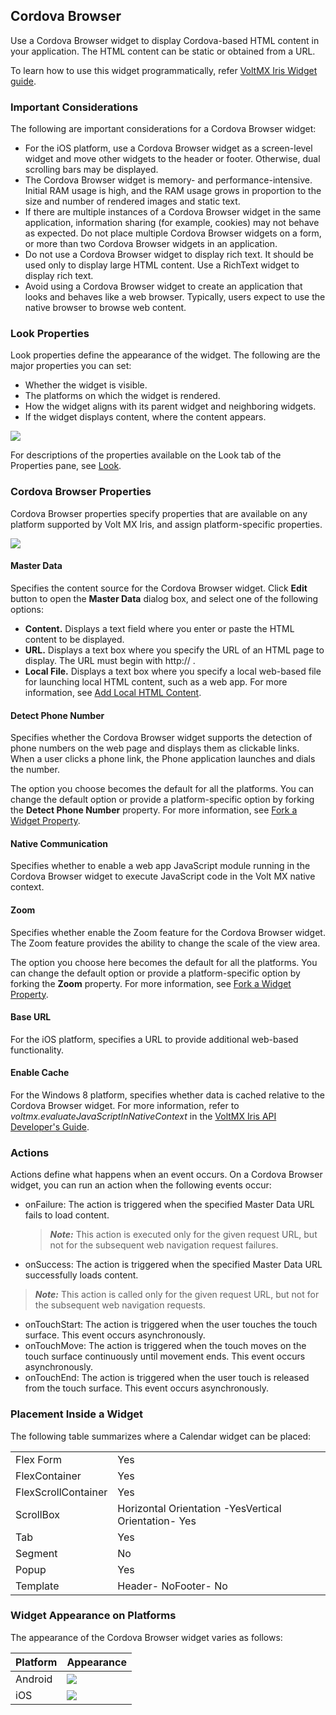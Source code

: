                            


Cordova Browser
---------------

Use a Cordova Browser widget to display Cordova-based HTML content in your application. The HTML content can be static or obtained from a URL.

To learn how to use this widget programmatically, refer [VoltMX Iris Widget guide](../../../Iris/iris_widget_prog_guide/Content/CordovaBrowser.md).

### Important Considerations

The following are important considerations for a Cordova Browser widget:

*   For the iOS platform, use a Cordova Browser widget as a screen-level widget and move other widgets to the header or footer. Otherwise, dual scrolling bars may be displayed.
*   The Cordova Browser widget is memory- and performance-intensive. Initial RAM usage is high, and the RAM usage grows in proportion to the size and number of rendered images and static text.
*   If there are multiple instances of a Cordova Browser widget in the same application, information sharing (for example, cookies) may not behave as expected. Do not place multiple Cordova Browser widgets on a form, or more than two Cordova Browser widgets in an application.
*   Do not use a Cordova Browser widget to display rich text. It should be used only to display large HTML content. Use a RichText widget to display rich text.
*   Avoid using a Cordova Browser widget to create an application that looks and behaves like a web browser. Typically, users expect to use the native browser to browse web content.

### Look Properties

Look properties define the appearance of the widget. The following are the major properties you can set:

*   Whether the widget is visible.
*   The platforms on which the widget is rendered.
*   How the widget aligns with its parent widget and neighboring widgets.
*   If the widget displays content, where the content appears.

![](Resources/Images/CordovaBrowserLookProperties.png)

For descriptions of the properties available on the Look tab of the Properties pane, see [Look](Look.md#Flex).

### Cordova Browser Properties

Cordova Browser properties specify properties that are available on any platform supported by Volt MX Iris, and assign platform-specific properties.

![](Resources/Images/CordovaBrowserSpecificProperties.png)

#### Master Data

Specifies the content source for the Cordova Browser widget. Click **Edit** button to open the **Master Data** dialog box, and select one of the following options:

*   **Content.** Displays a text field where you enter or paste the HTML content to be displayed.
*   **URL.** Displays a text box where you specify the URL of an HTML page to display. The URL must begin with http:// .
*   **Local File.** Displays a text box where you specify a local web-based file for launching local HTML content, such as a web app. For more information, see [Add Local HTML Content](AddLocalHTMLContent.md).

#### Detect Phone Number

Specifies whether the Cordova Browser widget supports the detection of phone numbers on the web page and displays them as clickable links. When a user clicks a phone link, the Phone application launches and dials the number.

The option you choose becomes the default for all the platforms. You can change the default option or provide a platform-specific option by forking the **Detect Phone Number** property. For more information, see [Fork a Widget Property](Forking.md#fork-a-widget-property).

#### Native Communication

Specifies whether to enable a web app JavaScript module running in the Cordova Browser widget to execute JavaScript code in the Volt MX native context.

#### Zoom

Specifies whether enable the Zoom feature for the Cordova Browser widget. The Zoom feature provides the ability to change the scale of the view area.

The option you choose here becomes the default for all the platforms. You can change the default option or provide a platform-specific option by forking the **Zoom** property. For more information, see [Fork a Widget Property](Forking.md#fork-a-widget-property).

#### Base URL

For the iOS platform, specifies a URL to provide additional web-based functionality.

#### Enable Cache

For the Windows 8 platform, specifies whether data is cached relative to the Cordova Browser widget. For more information, refer to _voltmx.evaluateJavaScriptInNativeContext_ in the [VoltMX Iris API Developer's Guide](../../../Iris/iris_api_dev_guide/content/voltmx_functions.md).

### Actions

Actions define what happens when an event occurs. On a Cordova Browser widget, you can run an action when the following events occur:

*   onFailure: The action is triggered when the specified Master Data URL fails to load content.
    
    > **_Note:_** This action is executed only for the given request URL, but not for the subsequent web navigation request failures.
    
*   onSuccess: The action is triggered when the specified Master Data URL successfully loads content.

> **_Note:_** This action is called only for the given request URL, but not for the subsequent web navigation requests.

*   onTouchStart: The action is triggered when the user touches the touch surface. This event occurs asynchronously.
*   onTouchMove: The action is triggered when the touch moves on the touch surface continuously until movement ends. This event occurs asynchronously.
*   onTouchEnd: The action is triggered when the user touch is released from the touch surface. This event occurs asynchronously.

### Placement Inside a Widget

The following table summarizes where a Calendar widget can be placed:

<table style="mc-table-style: url('Resources/TableStyles/Basic.css');" class="TableStyle-Basic" cellspacing="0"><colgroup><col class="TableStyle-Basic-Column-Column1"> <col class="TableStyle-Basic-Column-Column1"></colgroup><tbody><tr class="TableStyle-Basic-Body-Body1"><td class="TableStyle-Basic-BodyE-Column1-Body1">Flex Form</td><td class="TableStyle-Basic-BodyD-Column1-Body1">Yes</td></tr><tr class="TableStyle-Basic-Body-Body1"><td class="TableStyle-Basic-BodyE-Column1-Body1">FlexContainer</td><td class="TableStyle-Basic-BodyD-Column1-Body1">Yes</td></tr><tr class="TableStyle-Basic-Body-Body1"><td class="TableStyle-Basic-BodyE-Column1-Body1">FlexScrollContainer</td><td class="TableStyle-Basic-BodyD-Column1-Body1">Yes</td></tr><tr class="TableStyle-Basic-Body-Body1"><td class="TableStyle-Basic-BodyE-Column1-Body1">ScrollBox</td><td class="TableStyle-Basic-BodyD-Column1-Body1">Horizontal Orientation -YesVertical Orientation- Yes</td></tr><tr class="TableStyle-Basic-Body-Body1"><td class="TableStyle-Basic-BodyE-Column1-Body1">Tab</td><td class="TableStyle-Basic-BodyD-Column1-Body1">Yes</td></tr><tr class="TableStyle-Basic-Body-Body1"><td class="TableStyle-Basic-BodyE-Column1-Body1">Segment</td><td class="TableStyle-Basic-BodyD-Column1-Body1">No</td></tr><tr class="TableStyle-Basic-Body-Body1"><td class="TableStyle-Basic-BodyE-Column1-Body1">Popup</td><td class="TableStyle-Basic-BodyD-Column1-Body1">Yes</td></tr><tr class="TableStyle-Basic-Body-Body1"><td class="TableStyle-Basic-BodyB-Column1-Body1">Template&nbsp;</td><td class="TableStyle-Basic-BodyA-Column1-Body1">Header- NoFooter- No</td></tr></tbody></table>

### Widget Appearance on Platforms

The appearance of the Cordova Browser widget varies as follows:

  
| Platform | Appearance |
| --- | --- |
| Android | ![](Resources/Images/bwand_232x252.png) |
| iOS | ![](Resources/Images/bwip_240x257.png) |


